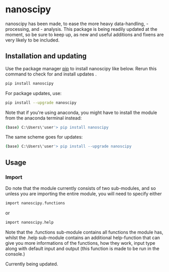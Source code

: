 # nanoscipy

nanoscipy has been made, to ease the more heavy data-handling, -processing, and - analysis. 
This package is being readily updated at the moment, so be sure to keep up, as new and useful additions and fixens are very likely to be included.

## Installation and updating
Use the package manager [pip](https://pip.pypa.io/en/stable/) to install nanoscipy like below. 
Rerun this command to check for and install  updates .
```bash
pip install nanoscipy
```
For package updates, use:
```bash
pip install --upgrade nanoscipy
```
Note that if you're using anaconda, you might have to install the module from the anaconda terminal instead: 
```bash
(base) C:\Users\'user'> pip install nanoscipy
```
The same scheme goes for updates:
```bash
(base) C:\Users\'user'> pip install --upgrade nanoscipy
```
## Usage
### Import
Do note that the module currently consists of two sub-modules, and so unless you are importing the entire module, you will need to specify either
```bash
import nanoscipy.functions
```
or
```bash
import nanoscipy.help
```
Note that the .functions sub-module contains all functions the module has, whilst the .help sub-module contains an additional help-function that can give you more informations of the functions, how they work, input type along with default input and output (this function is made to be run in the console.)

Currently being updated.
